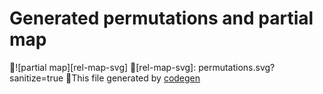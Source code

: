 # Generated permutations and partial map
 ![partial map][rel-map-svg]
 [rel-map-svg]: permutations.svg?sanitize=true
 This file generated by [codegen](https://github.com/galencm/ma)
